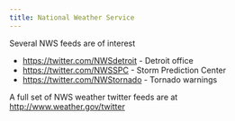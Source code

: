 ```yaml
---
title: National Weather Service
---
```

Several NWS feeds are of interest

* https://twitter.com/NWSdetroit - Detroit office
* https://twitter.com/NWSSPC - Storm Prediction Center
* https://twitter.com/NWStornado - Tornado warnings

A full set of NWS weather twitter feeds are at http://www.weather.gov/twitter

